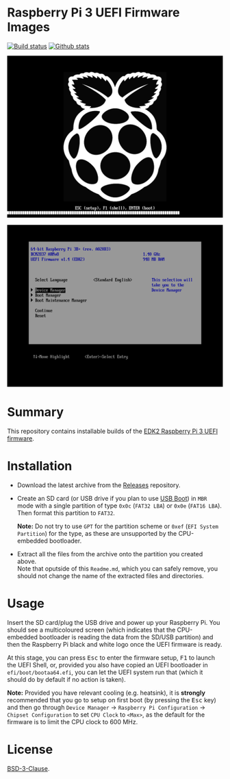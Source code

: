 Raspberry Pi 3 UEFI Firmware Images
===================================

[![Build status](https://img.shields.io/appveyor/ci/pbatard/pitf.svg?style=flat-square)](https://ci.appveyor.com/project/pbatard/RPi3)
[![Github stats](https://img.shields.io/github/downloads/pbatard/RPi3/total.svg?style=flat-square)](https://github.com/pbatard/RPi3/releases)

![Screenshot](https://raw.githubusercontent.com/pbatard/RPi3/master/pics/Screenshot1.png)

![Screenshot](https://raw.githubusercontent.com/pbatard/RPi3/master/pics/Screenshot2.png)

# Summary

This repository contains installable builds of the [EDK2 Raspberry Pi 3 UEFI firmware](https://github.com/tianocore/edk2-platforms/tree/master/Platform/RaspberryPi/RPi3).

# Installation

* Download the latest archive from the [Releases](https://github.com/pbatard/RPi3/releases) repository.

* Create an SD card (or USB drive if you plan to use [USB Boot](https://www.raspberrypi.org/documentation/hardware/raspberrypi/bootmodes/msd.md))
  in `MBR` mode with a single partition of type `0x0c` (`FAT32 LBA`) or `0x0e`
  (`FAT16 LBA`). Then format this partition to `FAT32`.

  __Note:__ Do not try to use `GPT` for the partition scheme or `0xef` (`EFI System
  Partition`)  for the type, as these are unsupported by the CPU-embedded bootloader.

* Extract all the files from the archive onto the partition you created above.  
  Note that oputside of this `Readme.md`, which you can safely remove, you should not
  change the name of the extracted files and directories.

# Usage

Insert the SD card/plug the USB drive and power up your Raspberry Pi. You should see a
multicoloured screen (which indicates that the CPU-embedded bootloader is reading the
data from the SD/USB partition) and then the Raspberry Pi black and white logo once the
UEFI firmware is ready.

At this stage, you can press <kbd>Esc</kbd> to enter the firmware setup, <kbd>F1</kbd>
to launch the UEFI Shell, or, provided you also have copied an UEFI bootloader in
`efi/boot/bootaa64.efi`, you can let the UEFI system run that (which it should do by
default if no action is taken).

__Note:__ Provided you have relevant cooling (e.g. heatsink), it is __strongly__
recommended that you go to setup on first boot (by pressing the <kbd>Esc</kbd> key) and
then go through `Device Manager` &rarr; `Raspberry Pi Configuration` &rarr; 
`Chipset Configuration` to set `CPU Clock` to `<Max>`, as the default for the firmware
is to limit the CPU clock to 600 MHz.

# License

[BSD-3-Clause](https://github.com/ARM-software/arm-trusted-firmware/blob/master/license.rst).
